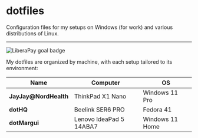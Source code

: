# dotfiles

Configuration files for my setups on Windows (for work) and various distributions of Linux.

---

<img src="https://img.shields.io/liberapay/goal/dotMavriQ.svg?logo=liberapay" alt="LiberaPay goal badge">

My dotfiles are organized by machine, with each setup tailored to its environment:

| Name             | Computer                 | OS               |
|------------------|--------------------------|------------------|
| **JayJay@NordHealth** | ThinkPad X1 Nano          | Windows 11 Pro   |
| **dotHQ**        | Beelink SER6 PRO           | Fedora 41        |
| **dotMargui**    | Lenovo IdeaPad 5 14ABA7    | Windows 11 Home  |
